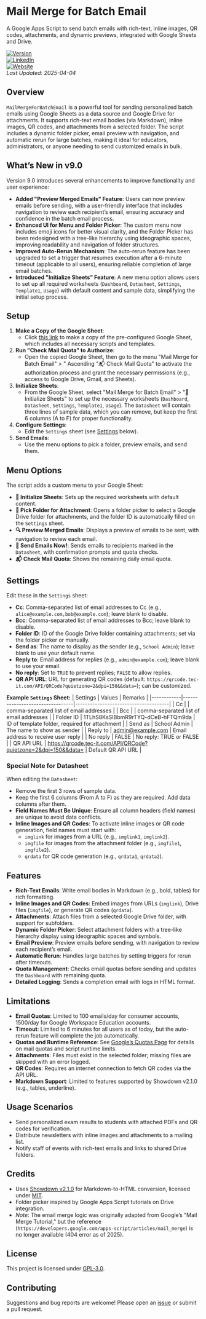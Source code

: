 # Mail Merge for Batch Email

A Google Apps Script to send batch emails with rich-text, inline images, QR codes, attachments, and dynamic previews, integrated with Google Sheets and Drive.

[![Version](https://img.shields.io/badge/version-9.0-F1C40F)](https://docs.google.com/spreadsheets/d/1u-99RviC_9bjV_RnYVvloFawD2VCyq1AR9X-Z8meRzc/copy)  
[![LinkedIn](https://img.shields.io/badge/LinkedIn-Charlotte%20Lau-0288D1?logo=linkedin)](https://www.linkedin.com/in/charlotte-lau-hk/)  
[![Website](https://img.shields.io/badge/Website-syclau.hk-D81B60)](https://www.syclau.hk)  
*Last Updated: 2025-04-04*

## Overview

`MailMergeForBatchEmail` is a powerful tool for sending personalized batch emails using Google Sheets as a data source and Google Drive for attachments. It supports rich-text email bodies (via Markdown), inline images, QR codes, and attachments from a selected folder. The script includes a dynamic folder picker, email preview with navigation, and automatic rerun for large batches, making it ideal for educators, administrators, or anyone needing to send customized emails in bulk.

## What’s New in v9.0

Version 9.0 introduces several enhancements to improve functionality and user experience:

- **Added "Preview Merged Emails" Feature**: Users can now preview emails before sending, with a user-friendly interface that includes navigation to review each recipient’s email, ensuring accuracy and confidence in the batch email process.
- **Enhanced UI for Menu and Folder Picker**: The custom menu now includes emoji icons for better visual clarity, and the Folder Picker has been redesigned with a tree-like hierarchy using ideographic spaces, improving readability and navigation of folder structures.
- **Improved Auto-Rerun Mechanism**: The auto-rerun feature has been upgraded to set a trigger that resumes execution after a 6-minute timeout (applicable to all users), ensuring reliable completion of large email batches.
- **Introduced "Initialize Sheets" Feature**: A new menu option allows users to set up all required worksheets (`Dashboard`, `Datasheet`, `Settings`, `Template1`, `Usage`) with default content and sample data, simplifying the initial setup process.

## Setup

1. **Make a Copy of the Google Sheet**:
   - Click [this link](https://docs.google.com/spreadsheets/d/1u-99RviC_9bjV_RnYVvloFawD2VCyq1AR9X-Z8meRzc/copy) to make a copy of the pre-configured Google Sheet, which includes all necessary scripts and templates.
2. **Run "Check Mail Quota" to Authorize**:
   - Open the copied Google Sheet, then go to the menu "Mail Merge for Batch Email" > " Ascending "📬 Check Mail Quota" to activate the authorization process and grant the necessary permissions (e.g., access to Google Drive, Gmail, and Sheets).
3. **Initialize Sheets**:
   - From the Google Sheet, select "Mail Merge for Batch Email" > "📑 Initialize Sheets" to set up the necessary worksheets (`Dashboard`, `Datasheet`, `Settings`, `Template1`, `Usage`). The `Datasheet` will contain three lines of sample data, which you can remove, but keep the first 6 columns (A to F) for proper functionality.
4. **Configure Settings**:
   - Edit the `Settings` sheet (see [Settings](#settings) below).
5. **Send Emails**:
   - Use the menu options to pick a folder, preview emails, and send them.

## Menu Options

The script adds a custom menu to your Google Sheet:

- **📑 Initialize Sheets**: Sets up the required worksheets with default content.
- **📁 Pick Folder for Attachment**: Opens a folder picker to select a Google Drive folder for attachments, and the folder ID is automatically filled on the `Settings` sheet.
- **🔍 Preview Merged Emails**: Displays a preview of emails to be sent, with navigation to review each email.
- **📧 Send Emails Now!**: Sends emails to recipients marked in the `Datasheet`, with confirmation prompts and quota checks.
- **📬 Check Mail Quota**: Shows the remaining daily email quota.

## Settings

Edit these in the `Settings` sheet:
- **Cc**: Comma-separated list of email addresses to Cc (e.g., `alice@example.com,bob@example.com`); leave blank to disable.
- **Bcc**: Comma-separated list of email addresses to Bcc; leave blank to disable.
- **Folder ID**: ID of the Google Drive folder containing attachments; set via the folder picker or manually.
- **Send as**: The name to display as the sender (e.g., `School Admin`); leave blank to use your default name.
- **Reply to**: Email address for replies (e.g., `admin@example.com`); leave blank to use your email.
- **No reply**: Set to `TRUE` to prevent replies; `FALSE` to allow replies.
- **QR API URL**: URL for generating QR codes (default: `https://qrcode.tec-it.com/API/QRCode?quietzone=2&dpi=150&&data=`); can be customized.

**Example `Settings` Sheet:**
| Settings   | Values                          | Remarks                              |
|------------|---------------------------------|--------------------------------------|
| Cc         |                                 | comma-separated list of email addresses |
| Bcc        |                                 | comma-separated list of email addresses |
| Folder ID  | 1TLhS8KsSIBbmR9rTYQ-dCeB-hFTQm9da | ID of template folder, required for attachment |
| Send as    | School Admin                    | The name to show as sender           |
| Reply to   | admin@example.com               | Email address to receive user reply  |
| No reply   | FALSE                           | No reply: TRUE or FALSE              |
| QR API URL | https://qrcode.tec-it.com/API/QRCode?quietzone=2&dpi=150&&data= | Default QR API URL                   |

### Special Note for Datasheet

When editing the `Datasheet`:
- Remove the first 3 rows of sample data.
- Keep the first 6 columns (From A to F) as they are required. Add data columns after them.
- **Field Names Must Be Unique**: Ensure all column headers (field names) are unique to avoid data conflicts.
- **Inline Images and QR Codes**: To activate inline images or QR code generation, field names must start with:
  - `imglink` for images from a URL (e.g., `imglink1`, `imglink2`).
  - `imgfile` for images from the attachment folder (e.g., `imgfile1`, `imgfile2`).
  - `qrdata` for QR code generation (e.g., `qrdata1`, `qrdata2`).

## Features
- **Rich-Text Emails**: Write email bodies in Markdown (e.g., bold, tables) for rich formatting.
- **Inline Images and QR Codes**: Embed images from URLs (`imglink`), Drive files (`imgfile`), or generate QR codes (`qrdata`).
- **Attachments**: Attach files from a selected Google Drive folder, with support for subfolders.
- **Dynamic Folder Picker**: Select attachment folders with a tree-like hierarchy display using ideographic spaces and symbols.
- **Email Preview**: Preview emails before sending, with navigation to review each recipient’s email.
- **Automatic Rerun**: Handles large batches by setting triggers for rerun after timeouts.
- **Quota Management**: Checks email quotas before sending and updates the `Dashboard` with remaining quota.
- **Detailed Logging**: Sends a completion email with logs in HTML format.

## Limitations
- **Email Quotas**: Limited to 100 emails/day for consumer accounts, 1500/day for Google Workspace Education accounts.
- **Timeout**: Limited to 6 minutes for all users as of today, but the auto-rerun feature will complete the job automatically.
- **Quotas and Runtime Reference**: See [Google’s Quotas Page](https://developers.google.com/apps-script/guides/services/quotas) for details on mail quotas and script runtime limits.
- **Attachments**: Files must exist in the selected folder; missing files are skipped with an error logged.
- **QR Codes**: Requires an internet connection to fetch QR codes via the API URL.
- **Markdown Support**: Limited to features supported by Showdown v2.1.0 (e.g., tables, underline).

## Usage Scenarios
- Send personalized exam results to students with attached PDFs and QR codes for verification.
- Distribute newsletters with inline images and attachments to a mailing list.
- Notify staff of events with rich-text emails and links to shared Drive folders.

## Credits
- Uses [Showdown v2.1.0](https://github.com/showdownjs/showdown) for Markdown-to-HTML conversion, licensed under [MIT](https://opensource.org/licenses/MIT).
- Folder picker inspired by Google Apps Script tutorials on Drive integration.
- *Note*: The email merge logic was originally adapted from Google’s "Mail Merge Tutorial," but the reference (`https://developers.google.com/apps-script/articles/mail_merge`) is no longer available (404 error as of 2025).

## License
This project is licensed under [GPL-3.0](LICENSE).

## Contributing
Suggestions and bug reports are welcome! Please open an [issue](https://github.com/charlotte-lau-hk/MailMergeForBatchEmail/issues) or submit a pull request.

